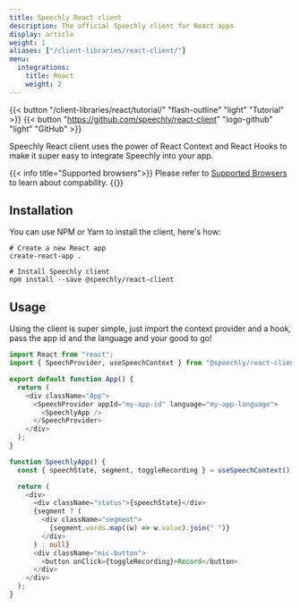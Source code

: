 ```yaml
---
title: Speechly React client
description: The official Speechly client for React apps
display: article
weight: 1
aliases: ["/client-libraries/react-client/"]
menu:
  integrations:
    title: React
    weight: 2
---
```


{{< button "/client-libraries/react/tutorial/" "flash-outline" "light" "Tutorial" >}}
{{< button "https://github.com/speechly/react-client" "logo-github" "light" "GitHub" >}}

Speechly React client uses the power of React Context and React Hooks to make it super easy to integrate Speechly into your app.

{{< info title="Supported browsers">}} Please refer to [Supported Browsers](/client-libraries/supported-browsers/) to learn about compability. {{</info>}}

## Installation

You can use NPM or Yarn to install the client, here's how:

```shell
# Create a new React app
create-react-app .

# Install Speechly client
npm install --save @speechly/react-client
```

## Usage

Using the client is super simple, just import the context provider and a hook, pass the app id and the language and your good to go!

```typescript
import React from "react";
import { SpeechProvider, useSpeechContext } from "@speechly/react-client";

export default function App() {
  return (
    <div className="App">
      <SpeechProvider appId="my-app-id" language="my-app-language">
        <SpeechlyApp />
      </SpeechProvider>
    </div>
  );
}

function SpeechlyApp() {
  const { speechState, segment, toggleRecording } = useSpeechContext();

  return (
    <div>
      <div className="status">{speechState}</div>
      {segment ? (
        <div className="segment">
          {segment.words.map((w) => w.value).join(" ")}
        </div>
      ) : null}
      <div className="mic-button">
        <button onClick={toggleRecording}>Record</button>
      </div>
    </div>
  );
}
```
